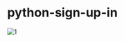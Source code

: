 # python-sign-up-in
 
![1](https://user-images.githubusercontent.com/46562466/181696990-d3951151-433f-4d45-ba01-b2e5204bc619.gif)
